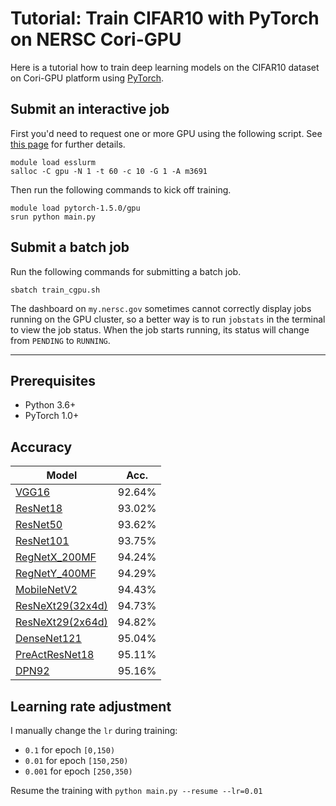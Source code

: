 # Tutorial: Train CIFAR10 with PyTorch on NERSC Cori-GPU

Here is a tutorial how to train deep learning models on the CIFAR10 dataset on Cori-GPU platform using [PyTorch](http://pytorch.org/).

## Submit an interactive job

First you'd need to request one or more GPU using the following script. See [this page](https://docs-dev.nersc.gov/cgpu/access/) for further details.
```
module load esslurm
salloc -C gpu -N 1 -t 60 -c 10 -G 1 -A m3691
```
Then run the following commands to kick off training.
```
module load pytorch-1.5.0/gpu
srun python main.py
```

## Submit a batch job
Run the following commands for submitting a batch job.
```
sbatch train_cgpu.sh
```
The dashboard on `my.nersc.gov` sometimes cannot correctly display jobs running on the GPU cluster, so a better way is to run `jobstats` in the terminal to view the job status. When the job starts running, its status will change from `PENDING` to `RUNNING`.

---
## Prerequisites
- Python 3.6+
- PyTorch 1.0+

## Accuracy
| Model             | Acc.        |
| ----------------- | ----------- |
| [VGG16](https://arxiv.org/abs/1409.1556)              | 92.64%      |
| [ResNet18](https://arxiv.org/abs/1512.03385)          | 93.02%      |
| [ResNet50](https://arxiv.org/abs/1512.03385)          | 93.62%      |
| [ResNet101](https://arxiv.org/abs/1512.03385)         | 93.75%      |
| [RegNetX_200MF](https://arxiv.org/abs/2003.13678)     | 94.24%      |
| [RegNetY_400MF](https://arxiv.org/abs/2003.13678)     | 94.29%      |
| [MobileNetV2](https://arxiv.org/abs/1801.04381)       | 94.43%      |
| [ResNeXt29(32x4d)](https://arxiv.org/abs/1611.05431)  | 94.73%      |
| [ResNeXt29(2x64d)](https://arxiv.org/abs/1611.05431)  | 94.82%      |
| [DenseNet121](https://arxiv.org/abs/1608.06993)       | 95.04%      |
| [PreActResNet18](https://arxiv.org/abs/1603.05027)    | 95.11%      |
| [DPN92](https://arxiv.org/abs/1707.01629)             | 95.16%      |

## Learning rate adjustment
I manually change the `lr` during training:
- `0.1` for epoch `[0,150)`
- `0.01` for epoch `[150,250)`
- `0.001` for epoch `[250,350)`

Resume the training with `python main.py --resume --lr=0.01`
